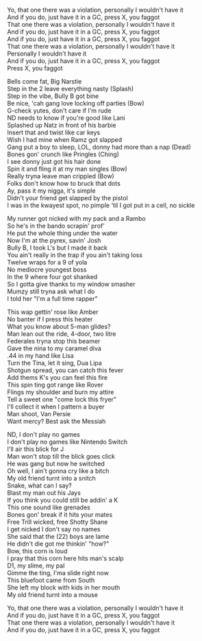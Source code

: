   Yo, that one there was a violation, personally I wouldn't have it\
  And if you do, just have it in a GC, press X, you faggot\
  That one there was a violation, personally I wouldn't have it\
  And if you do, just have it in a GC, press X, you faggot\
  And if you do, just have it in a GC, press X, you faggot\
  That one there was a violation, personally I wouldn't have it\
  Personally I wouldn't have it\
  And if you do, just have it in a GC, press X, you faggot\
  Press X, you faggot
 
  Bells come fat, Big Narstie\
  Step in the 2 leave everything nasty (Splash)\
  Step in the vibe, Bully B got bine\
  Be nice, 'cah gang love locking off parties (Bow)\
  G-check yutes, don't care if I'm rude\
  ND needs to know if you're good like Lani\
  Splashed up Natz in front of his barbie\
  Insert that and twist like car keys\
  Wish I had mine when Ramz got slapped\
  Gang put a boy to sleep, LOL, donny had more than a nap (Dead)\
  Bones gon' crunch like Pringles (Ching)\
  I see donny just got his hair done\
  Spin it and fling it at my man singles (Bow)\
  Really tryna leave man crippled (Bow)\
  Folks don't know how to bruck that dots\
  Ay, pass it my nigga, it's simple\
  Didn't your friend get slapped by the pistol\
  I was in the kwayest spot, no pimple 'til I got put in a cell, no sickle

  My runner got nicked with my pack and a Rambo\
  So he's in the bando scrapin' prof'\
  He put the whole thing under the water\
  Now I'm at the pyrex, savin' Josh\
  Bully B, I took L's but I made it back\
  You ain't really in the trap if you ain't taking loss\
  Twelve wraps for a 9 of yola\
  No mediocre youngest boss\
  In the 9 where four got shanked\
  So I gotta give thanks to my window smasher\
  Mumzy still tryna ask what I do\
  I told her "I'm a full time rapper"
 
  This wap gettin' rose like Amber\
  No banter if I press this heater\
  What you know about 5-man glides?\
  Man lean out the ride, 4-door, two litre\
  Federales tryna stop this beamer\
  Gave the nina to my caramel diva\
  .44 in my hand like Lisa\
  Turn the Tina, let it sing, Dua Lipa\
  Shotgun spread, you can catch this fever\
  Add thems K's you can feel this fire\
  This spin ting got range like Rover\
  Flings my shoulder and burn my attire\
  Tell a sweet one "come lock this fryer"\
  I'll collect it when I pattern a buyer\
  Man shoot, Van Persie\
  Want mercy? Best ask the Messiah
  
  ND, I don't play no games\
  I don't play no games like Nintendo Switch\
  I'll air this blick for J\
  Man won't stop till the blick goes click\
  He was gang but now he switched\
  Oh well, I ain't gonna cry like a bitch\
  My old friend turnt into a snitch\
  Snake, what can I say?\
  Blast my man out his Jays\
  If you think you could still be addin' a K\
  This one sound like grenades\
  Bones gon' break if it hits your mates\
  Free Trill wicked, free Shotty Shane\
  I get nicked I don't say no names\
  She said that the (22) boys are lame\
  He didn't die got me thinkin' "how?"\
  Bow, this corn is loud\
  I pray that this corn here hits man's scalp\
  D1, my slime, my pal\
  Gimme the ting, I'ma slide right now\
  This bluefoot came from South\
  She left my block with kids in her mouth\
  My old friend turnt into a mouse

  Yo, that one there was a violation, personally I wouldn't have it\
  And if you do, just have it in a GC, press X, you faggot\
  That one there was a violation, personally I wouldn't have it\
  And if you do, just have it in a GC, press X, you faggot
